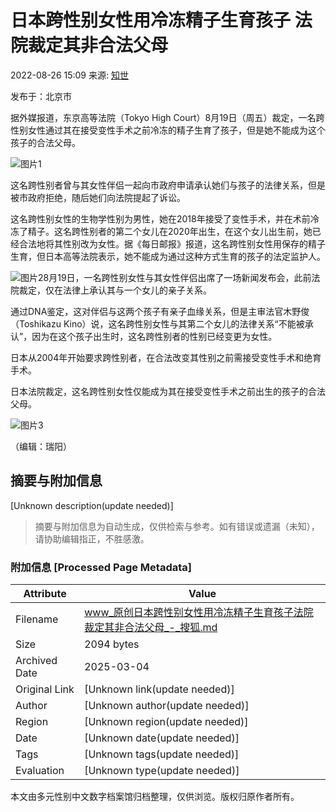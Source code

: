 # 日本跨性别女性用冷冻精子生育孩子 法院裁定其非合法父母

2022-08-26 15:09 来源: [知世](https://www.sohu.com/a/578893016_656058?spm=smpc.content-abroad.content.1.1737560629927SG9LJpq)

发布于：北京市

据外媒报道，东京高等法院（Tokyo High Court）8月19日（周五）裁定，一名跨性别女性通过其在接受变性手术之前冷冻的精子生育了孩子，但是她不能成为这个孩子的合法父母。

![图片1](//p5.itc.cn/q_70/images03/20220826/28541588901f488a9704feda54d81eb1.jpeg)

这名跨性别者曾与其女性伴侣一起向市政府申请承认她们与孩子的法律关系，但是被市政府拒绝，随后她们向法院提起了诉讼。

这名跨性别女性的生物学性别为男性，她在2018年接受了变性手术，并在术前冷冻了精子。这名跨性别者的第二个女儿在2020年出生，在这个女儿出生前，她已经合法地将其性别改为女性。据《每日邮报》报道，这名跨性别女性用保存的精子生育，但日本高等法院表示，她不能成为通过这种方式生育的孩子的法定监护人。

![图片2](//p9.itc.cn/q_70/images03/20220826/764b0f3fceea4be6959ecd3517bc985a.png)8月19日，一名跨性别女性与其女性伴侣出席了一场新闻发布会，此前法院裁定，仅在法律上承认其与一个女儿的亲子关系。

通过DNA鉴定，这对伴侣与这两个孩子有亲子血缘关系，但是主审法官木野俊（Toshikazu Kino）说，这名跨性别女性与其第二个女儿的法律关系“不能被承认”，因为在这个孩子出生时，这名跨性别者的性别已经变更为女性。

日本从2004年开始要求跨性别者，在合法改变其性别之前需接受变性手术和绝育手术。

日本法院裁定，这名跨性别女性仅能成为其在接受变性手术之前出生的孩子的合法父母。

![图片3](//p3.itc.cn/q_70/images03/20220826/14cb820d8f944fff893fc1c3b05e07c1.png)

（编辑：瑞阳）
<!-- tcd_original_link https://www.sohu.com/a/578893016_656058 -->


## 摘要与附加信息

<!-- tcd_abstract -->
[Unknown description(update needed)]
<!-- tcd_abstract_end -->

> 摘要与附加信息为自动生成，仅供检索与参考。如有错误或遗漏（未知），请协助编辑指正，不胜感激。

### 附加信息 [Processed Page Metadata]

| Attribute       | Value                                  |
|-----------------|----------------------------------------|
| Filename        | www_原创日本跨性别女性用冷冻精子生育孩子法院裁定其非合法父母_-_搜狐.md                             |
| Size            | 2094 bytes                           |
| Archived Date   | 2025-03-04                             |
| Original Link   | [Unknown link(update needed)]                       |
| Author          | [Unknown author(update needed)]                               |
| Region          | [Unknown region(update needed)]                               |
| Date            | [Unknown date(update needed)]                                 |
| Tags            | [Unknown tags(update needed)]                                 |
| Evaluation            | [Unknown type(update needed)]                                 |
<!-- tcd_table_end -->

本文由多元性别中文数字档案馆归档整理，仅供浏览。版权归原作者所有。
